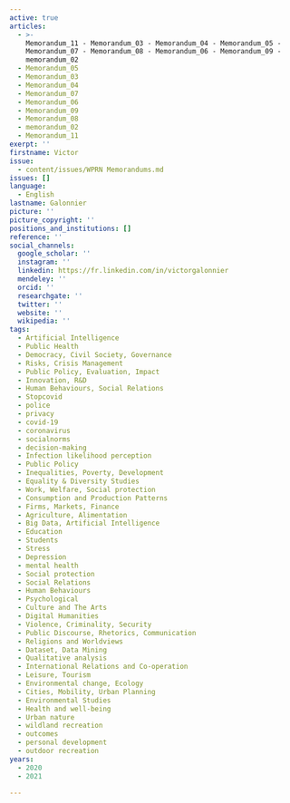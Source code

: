```yaml
---
active: true
articles:
  - >-
    Memorandum_11 - Memorandum_03 - Memorandum_04 - Memorandum_05 -
    Memorandum_07 - Memorandum_08 - Memorandum_06 - Memorandum_09 -
    memorandum_02
  - Memorandum_05
  - Memorandum_03
  - Memorandum_04
  - Memorandum_07
  - Memorandum_06
  - Memorandum_09
  - Memorandum_08
  - memorandum_02
  - Memorandum_11
exerpt: ''
firstname: Victor
issue:
  - content/issues/WPRN Memorandums.md
issues: []
language:
  - English
lastname: Galonnier
picture: ''
picture_copyright: ''
positions_and_institutions: []
reference: ''
social_channels:
  google_scholar: ''
  instagram: ''
  linkedin: https://fr.linkedin.com/in/victorgalonnier
  mendeley: ''
  orcid: ''
  researchgate: ''
  twitter: ''
  website: ''
  wikipedia: ''
tags:
  - Artificial Intelligence
  - Public Health
  - Democracy, Civil Society, Governance
  - Risks, Crisis Management
  - Public Policy, Evaluation, Impact
  - Innovation, R&D
  - Human Behaviours, Social Relations
  - Stopcovid
  - police
  - privacy
  - covid-19
  - coronavirus
  - socialnorms
  - decision-making
  - Infection likelihood perception
  - Public Policy
  - Inequalities, Poverty, Development
  - Equality & Diversity Studies
  - Work, Welfare, Social protection
  - Consumption and Production Patterns
  - Firms, Markets, Finance
  - Agriculture, Alimentation
  - Big Data, Artificial Intelligence
  - Education
  - Students
  - Stress
  - Depression
  - mental health
  - Social protection
  - Social Relations
  - Human Behaviours
  - Psychological
  - Culture and The Arts
  - Digital Humanities
  - Violence, Criminality, Security
  - Public Discourse, Rhetorics, Communication
  - Religions and Worldviews
  - Dataset, Data Mining
  - Qualitative analysis
  - International Relations and Co-operation
  - Leisure, Tourism
  - Environmental change, Ecology
  - Cities, Mobility, Urban Planning
  - Environmental Studies
  - Health and well-being
  - Urban nature
  - wildland recreation
  - outcomes
  - personal development
  - outdoor recreation
years:
  - 2020
  - 2021

---
```

